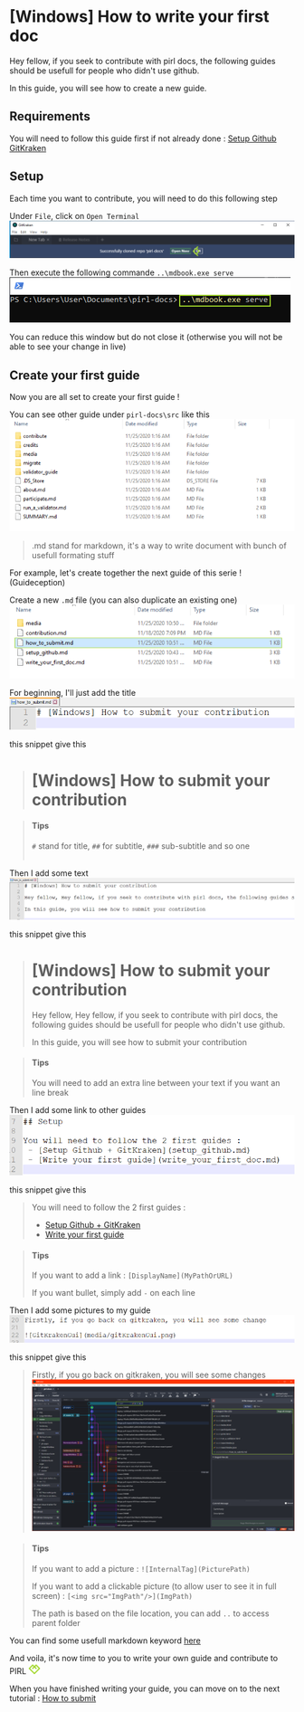 # [Windows] How to write your first doc

Hey fellow, if you seek to contribute with pirl docs, the following guides should be usefull for people who didn't use github.

In this guide, you will see how to create a new guide.


## Requirements

You will need to follow this guide first if not already done : [Setup Github  GitKraken](setup_github.md)


## Setup

Each time you want to contribute, you will need to do this following step

Under `File`, click on `Open Terminal`
![OpenTerminal](media/openRepo.png)

Then execute the following commande `..\mdbook.exe serve`
![CommandLine](media/commandLine.png)

You can reduce this window but do not close it (otherwise you will not be able to see your change in live)

## Create your first guide

Now you are all set to create your first guide ! 

You can see other guide under `pirl-docs\src` like this
![Folder](media/folder.png)

> .md stand for markdown, it's a way to write document with bunch of usefull formating stuff

For example, let's create together the next guide of this serie ! (Guideception)

Create a new `.md` file (you can also duplicate an existing one)
![NewDoc](media/newDoc.png)

For beginning, I'll just add the title
![NewDoc1](media/newDoc2.PNG)

this snippet give this 
> # [Windows] How to submit your contribution

> #### Tips
> `#` stand for title, `##` for subtitle, `###` sub-subtitle and so one
><br></br>

Then I add some text
![NewDoc1](media/newDoc3.PNG)

this snippet give this 
> # [Windows] How to submit your contribution
>
> Hey fellow, Hey fellow, if you seek to contribute with pirl docs, the following guides should be usefull for people who didn't use github.
>
> In this guide, you will see how to submit your contribution

> #### Tips
> You will need to add an extra line between your text if you want an line break

Then I add some link to other guides
![NewDoc1](media/newDoc4.PNG)

this snippet give this 
> You will need to follow the 2 first guides : 
> - [Setup Github + GitKraken](setup_github.md)
> - [Write your first guide](write_your_first_doc.md)

> #### Tips
> If you want to add a link : `[DisplayName](MyPathOrURL)`
> 
> If you want bullet, simply add ` - ` on each line 

Then I add some pictures to my guide
![NewDoc1](media/newDoc5.PNG)

this snippet give this 
> Firstly, if you go back on gitkraken, you will see some changes
> ![GitKrakenGui](media/gitKrakenGui.png)

> #### Tips
> If you want to add a picture : `![InternalTag](PicturePath)`
>
> If you want to add a clickable picture (to allow user to see it in full screen) : `[<img src="ImgPath"/>](ImgPath)`
>
> The path is based on the file location, you can add `..` to access parent folder

You can find some usefull markdown keyword [here](markdown_keyword.md)

And voila, it's now time to you to write your own guide and contribute to PIRL <img src="../media/pirlHeart.png" width="20"/>

When you have finished writing your guide, you can move on to the next tutorial : [How to submit](how_to_submit.md)